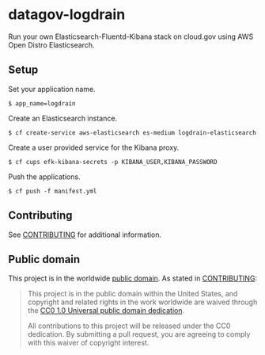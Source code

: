 # datagov-logdrain

Run your own Elasticsearch-Fluentd-Kibana stack on cloud.gov using AWS Open
Distro Elasticsearch.

## Setup

Set your application name.

    $ app_name=logdrain

Create an Elasticsearch instance.

    $ cf create-service aws-elasticsearch es-medium logdrain-elasticsearch

Create a user provided service for the Kibana proxy.

    $ cf cups efk-kibana-secrets -p KIBANA_USER,KIBANA_PASSWORD

Push the applications.

    $ cf push -f manifest.yml

## Contributing

See [CONTRIBUTING](CONTRIBUTING.md) for additional information.


## Public domain

This project is in the worldwide [public domain](LICENSE.md). As stated in [CONTRIBUTING](CONTRIBUTING.md):

> This project is in the public domain within the United States, and copyright and related rights in the work worldwide are waived through the [CC0 1.0 Universal public domain dedication](https://creativecommons.org/publicdomain/zero/1.0/).
>
> All contributions to this project will be released under the CC0 dedication. By submitting a pull request, you are agreeing to comply with this waiver of copyright interest.
